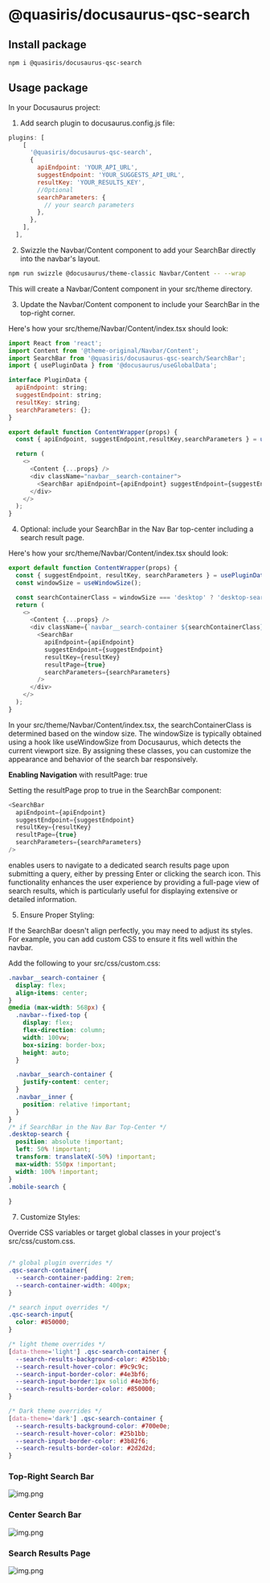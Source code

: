 # @quasiris/docusaurus-qsc-search

## Install package

```bash
npm i @quasiris/docusaurus-qsc-search
```

## Usage package

In your Docusaurus project:

1. Add search plugin to docusaurus.config.js file:

```javascript
plugins: [
    [
      '@quasiris/docusaurus-qsc-search',
      {
        apiEndpoint: 'YOUR_API_URL',
        suggestEndpoint: 'YOUR_SUGGESTS_API_URL',
        resultKey: 'YOUR_RESULTS_KEY',
        //Optional
        searchParameters: {
          // your search parameters
        },
      },
    ],
  ],
```

2. Swizzle the Navbar/Content component to add your SearchBar directly into the navbar's layout.

```bash
npm run swizzle @docusaurus/theme-classic Navbar/Content -- --wrap
```

This will create a Navbar/Content component in your src/theme directory.

3. Update the Navbar/Content component to include your SearchBar in the top-right corner.

Here's how your src/theme/Navbar/Content/index.tsx should look:
```javascript
import React from 'react';
import Content from '@theme-original/Navbar/Content';
import SearchBar from '@quasiris/docusaurus-qsc-search/SearchBar';
import { usePluginData } from '@docusaurus/useGlobalData';

interface PluginData {
  apiEndpoint: string;
  suggestEndpoint: string;
  resultKey: string;
  searchParameters: {};
}

export default function ContentWrapper(props) {
  const { apiEndpoint, suggestEndpoint,resultKey,searchParameters } = usePluginData('@quasiris/docusaurus-qsc-search') as PluginData;

  return (
    <>
      <Content {...props} />
      <div className="navbar__search-container">
        <SearchBar apiEndpoint={apiEndpoint} suggestEndpoint={suggestEndpoint} resultKey={resultKey} searchParameters={searchParameters} />
      </div>
    </>
  );
}
```
4. Optional: include your SearchBar in the Nav Bar top-center including a search result page.

Here's how your src/theme/Navbar/Content/index.tsx should look:
```javascript
export default function ContentWrapper(props) {
  const { suggestEndpoint, resultKey, searchParameters } = usePluginData('@quasiris/docusaurus-qsc-search') as PluginData;
  const windowSize = useWindowSize();

  const searchContainerClass = windowSize === 'desktop' ? 'desktop-search' : 'mobile-search';
  return (
    <>
      <Content {...props} />
      <div className={`navbar__search-container ${searchContainerClass}`}>
        <SearchBar 
          apiEndpoint={apiEndpoint}
          suggestEndpoint={suggestEndpoint}
          resultKey={resultKey}
          resultPage={true}
          searchParameters={searchParameters}
        />
      </div>
    </>
  );
}
```
In your src/theme/Navbar/Content/index.tsx, the searchContainerClass is determined based on the window size.
The windowSize is typically obtained using a hook like useWindowSize from Docusaurus, which detects the current viewport size. By assigning these classes, you can customize the appearance and behavior of the search bar responsively.

**Enabling Navigation** with resultPage: true

Setting the resultPage prop to true in the SearchBar component:
```javascript
<SearchBar 
  apiEndpoint={apiEndpoint}
  suggestEndpoint={suggestEndpoint}
  resultKey={resultKey}
  resultPage={true}
  searchParameters={searchParameters}
/>
```
enables users to navigate to a dedicated search results page upon submitting a query, either by pressing Enter or clicking the search icon. This functionality enhances the user experience by providing a full-page view of search results, which is particularly useful for displaying extensive or detailed information.

5. Ensure Proper Styling:

If the SearchBar doesn't align perfectly, you may need to adjust its styles. For example, you can add custom CSS to ensure it fits well within the navbar.

Add the following to your src/css/custom.css:

```css
.navbar__search-container {
  display: flex;
  align-items: center;
}
@media (max-width: 568px) {
  .navbar--fixed-top {
    display: flex;
    flex-direction: column;
    width: 100vw;
    box-sizing: border-box; 
    height: auto;
  }

  .navbar__search-container {
    justify-content: center; 
  }
  .navbar__inner {
    position: relative !important;
  }
}
/* if SearchBar in the Nav Bar Top-Center */
.desktop-search {
  position: absolute !important;
  left: 50% !important;
  transform: translateX(-50%) !important;
  max-width: 550px !important;
  width: 100% !important;
}
.mobile-search {
 
}

```
7. Customize Styles:

Override CSS variables or target global classes in your project's src/css/custom.css.

```css

/* global plugin overrides */
.qsc-search-container{
  --search-container-padding: 2rem;
  --search-container-width: 400px;
}

/* search input overrides */
.qsc-search-input{
  color: #850000;
}

/* light theme overrides */
[data-theme='light'] .qsc-search-container {
  --search-results-background-color: #25b1bb; 
  --search-result-hover-color: #9c9c9c; 
  --search-input-border-color: #4e3bf6; 
  --search-input-border:1px solid #4e3bf6;
  --search-results-border-color: #850000;
}

/* Dark theme overrides */
[data-theme='dark'] .qsc-search-container {
  --search-results-background-color: #700e0e; 
  --search-result-hover-color: #25b1bb; 
  --search-input-border-color: #3b82f6; 
  --search-results-border-color: #2d2d2d; 
}
```
### Top-Right Search Bar
![img.png](https://qsc-dev.quasiris.de/cdn/qsc/quasiris/Docusaurus/top-right.png)

### Center Search Bar
![img.png](https://qsc-dev.quasiris.de/cdn/qsc/quasiris/Docusaurus/center.png)

### Search Results Page
![img.png](https://qsc-dev.quasiris.de/cdn/qsc/quasiris/Docusaurus/searchPage.png)
